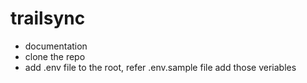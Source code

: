 # trailsync

- documentation
- clone the repo
- add .env file to the root, refer .env.sample file add those veriables
